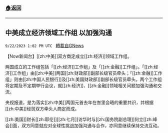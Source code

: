 ###  [:house:返回](README.md)
---


## 中美成立经济领域工作组 以加强沟通
`9/22/2023 1:02 PM UTC ` [轉載自GNews](https://gnews.org/articles/1726836)

【Now新闻台】[[zh:中美]]双方商定成立[[zh:经济]]领域工作组。

两国成立的工作组包括「[[zh:经济]]工作组」及「[[zh:金融]]工作组」。「[[zh:经济]]工作组」由[[zh:中美]]两国[[zh:财政部]]副部长级官员牵头；「[[zh:金融]]工作组」则由[[zh:中国人民银行]]及[[zh:美国财政部]]副部长级官员牵头。两个工作组将定期及不定期举行会议，就[[zh:经济]]、[[zh:金融]]领域相关问题加强沟通和交流。

央视报道，是为落实[[zh:中美]]两国元首去年在峇里会晤的重要共识，并根据[[zh:中美]]经贸双方牵头人商定而成。

[[zh:美国]]财长[[zh:耶伦]][[zh:七月]]访华时与[[zh:国务院副总理]]何立[[zh:峰会]]面，双方同意就应对全球性挑战加强沟通与合作，亦同意继续保持交流互动。
